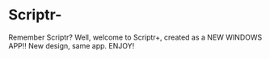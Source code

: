 # Scriptr-
Remember Scriptr? Well, welcome to Scriptr+, created as a NEW WINDOWS APP!! New design, same app. ENJOY!
